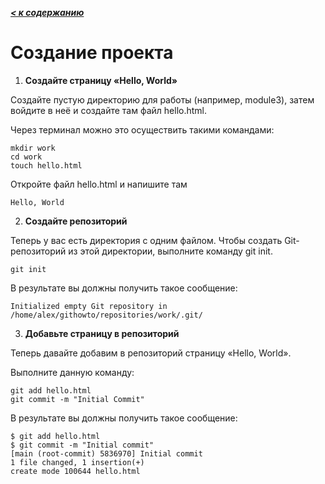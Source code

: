 ***[< к содержанию](/README.md)***

# **Создание проекта**

1. **Создайте страницу «Hello, World»**

Создайте пустую директорию для работы (например, module3), затем войдите в неё и создайте там файл hello.html.

Через терминал можно это осуществить такими командами:

    mkdir work
    cd work
    touch hello.html

Откройте файл hello.html и напишите там 

    Hello, World

2. **Создайте репозиторий**

Теперь у вас есть директория с одним файлом. Чтобы создать Git-репозиторий из этой директории, выполните команду git init.

    git init

В результате вы должны получить такое сообщение:

    Initialized empty Git repository in /home/alex/githowto/repositories/work/.git/

3. **Добавьте страницу в репозиторий**

Теперь давайте добавим в репозиторий страницу «Hello, World».

Выполните данную команду:

    git add hello.html
    git commit -m "Initial Commit"

В результате вы должны получить такое сообщение:

    $ git add hello.html
    $ git commit -m "Initial commit"
    [main (root-commit) 5836970] Initial commit
    1 file changed, 1 insertion(+)
    create mode 100644 hello.html

